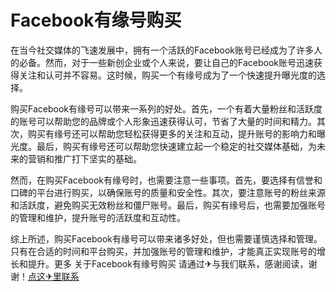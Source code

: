 # Facebook有缘号购买

在当今社交媒体的飞速发展中，拥有一个活跃的Facebook账号已经成为了许多人的必备。然而，对于一些新创企业或个人来说，要让自己的Facebook账号迅速获得关注和认可并不容易。这时候，购买一个有缘号成为了一个快速提升曝光度的选择。

购买Facebook有缘号可以带来一系列的好处。首先，一个有着大量粉丝和活跃度的账号可以帮助您的品牌或个人形象迅速获得认可，节省了大量的时间和精力。其次，购买有缘号还可以帮助您轻松获得更多的关注和互动，提升账号的影响力和曝光度。最后，购买有缘号还可以帮助您快速建立起一个稳定的社交媒体基础，为未来的营销和推广打下坚实的基础。

然而，在购买Facebook有缘号时，也需要注意一些事项。首先，要选择有信誉和口碑的平台进行购买，以确保账号的质量和安全性。其次，要注意账号的粉丝来源和活跃度，避免购买无效粉丝和僵尸账号。最后，购买有缘号后，也需要加强账号的管理和维护，提升账号的活跃度和互动性。

综上所述，购买Facebook有缘号可以带来诸多好处，但也需要谨慎选择和管理。只有在合适的时间和平台购买，并加强账号的管理和维护，才能真正实现账号的增长和提升。更多 关于Facebook有缘号购买 请通过✈与我们联系，感谢阅读，谢谢！[点这✈里联系](https://w.k02.cc)